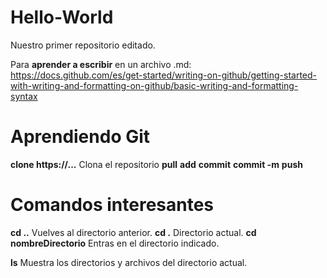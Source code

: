 # Hello-World
Nuestro primer repositorio editado.

Para **aprender a escribir** en un archivo .md: https://docs.github.com/es/get-started/writing-on-github/getting-started-with-writing-and-formatting-on-github/basic-writing-and-formatting-syntax

# Aprendiendo Git
**clone https://...** Clona el repositorio
**pull**
**add**
**commit**
**commit -m**
**push**

# Comandos interesantes
**cd ..** Vuelves al directorio anterior.
**cd .** Directorio actual.
**cd nombreDirectorio** Entras en el directorio indicado.

**ls** Muestra los directorios y archivos del directorio actual.
